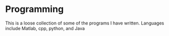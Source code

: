 # Programming
This is a loose collection of some of the programs I have written. Languages include Matlab, cpp, python, and Java
